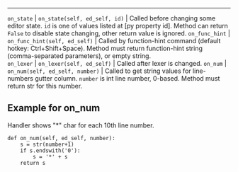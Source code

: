 
----------
`on_state`       | `on_state(self, ed_self, id)`       | Called before changing some editor state. `id` is one of values listed at [py property id]. Method can return `False` to disable state changing, other return value is ignored.
`on_func_hint`   | `on_func_hint(self, ed_self)`       | Called by function-hint command (default hotkey: Ctrl+Shift+Space). Method must return function-hint string (comma-separated parameters), or empty string.  
`on_lexer`       | `on_lexer(self, ed_self)`           | Called after lexer is changed.
`on_num`         | `on_num(self, ed_self, number)`     | Called to get string values for line-numbers gutter column. `number` is int line number, 0-based. Method must return str for this number.

Example for on_num
------------------

Handler shows "*" char for each 10th line number.

    def on_num(self, ed_self, number):
        s = str(number+1)
        if s.endswith('0'):
            s = '*' + s
        return s

